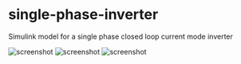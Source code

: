 # single-phase-inverter
Simulink model for a single phase closed loop current mode inverter

![screenshot](https://raw.githubusercontent.com/jreimers/single-phase-inverter/master/figures/inverter.PNG)
![screenshot](https://raw.githubusercontent.com/jreimers/single-phase-inverter/master/figures/controller.PNG)
![screenshot](https://raw.githubusercontent.com/jreimers/single-phase-inverter/master/figures/figure1.png)
